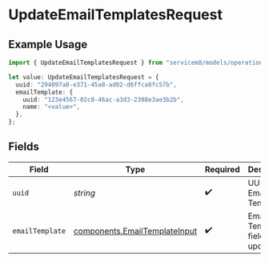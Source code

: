 # UpdateEmailTemplatesRequest

## Example Usage

```typescript
import { UpdateEmailTemplatesRequest } from "servicem8/models/operations";

let value: UpdateEmailTemplatesRequest = {
  uuid: "294097a8-e371-45a8-ad02-d6ffca8fc57b",
  emailTemplate: {
    uuid: "123e4567-02c8-46ac-a3d3-2308e3ae3b2b",
    name: "<value>",
  },
};
```

## Fields

| Field                                                                          | Type                                                                           | Required                                                                       | Description                                                                    |
| ------------------------------------------------------------------------------ | ------------------------------------------------------------------------------ | ------------------------------------------------------------------------------ | ------------------------------------------------------------------------------ |
| `uuid`                                                                         | *string*                                                                       | :heavy_check_mark:                                                             | UUID of the Email Template                                                     |
| `emailTemplate`                                                                | [components.EmailTemplateInput](../../models/components/emailtemplateinput.md) | :heavy_check_mark:                                                             | Email Template fields to update                                                |
